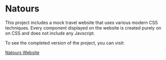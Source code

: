 # Natours
This project includes a mock travel website that uses various modern CSS techniques. Every component displayed on the website is created purely on on CSS and does not include any Javscript.

To see the completed version of the project, you can visit:

[Natours Website](https://natours-d3d0b.firebaseapp.com/)
